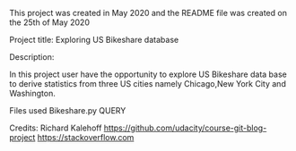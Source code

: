 This project was created in May 2020 and the README file was created on the 25th of May 2020

Project title:
Exploring US Bikeshare database

Description:

In this project user have the opportunity to explore US Bikeshare data base to derive statistics from three US cities namely Chicago,New York City and Washington.

Files used
Bikeshare.py
QUERY

Credits:
Richard Kalehoff
https://github.com/udacity/course-git-blog-project
https://stackoverflow.com



